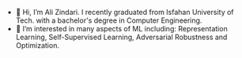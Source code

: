 - 👋 Hi, I’m Ali Zindari. I recently graduated from Isfahan University of Tech. with a bachelor's degree in Computer Engineering.
- 👀 I’m interested in many aspects of ML including: Representation Learning, Self-Supervised Learning, Adversarial Robustness and Optimization.
<!---
- 🌱 I’m currently learning ...
- 💞️ I’m looking to collaborate on ...
- 📫 How to reach me ...
--->

<!---
alizindari/alizindari is a ✨ special ✨ repository because its `README.md` (this file) appears on your GitHub profile.
You can click the Preview link to take a look at your changes.
--->
